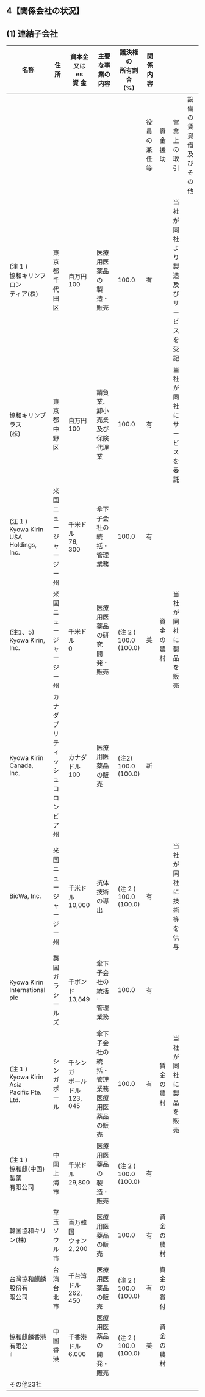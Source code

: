 ## 4【関係会社の状況】

## (1) 連結子会社

| 名称                                              | 住所                       | 資本金又は<br>es<br>資 金        | 主要な事業の内容                       | 議決権の<br>所有割合<br>(%)        | 関係内容       |           |                                |                 |
|-------------------------------------------------|--------------------------|---------------------------|--------------------------------|----------------------------|------------|-----------|--------------------------------|-----------------|
|                                                 |                          |                           |                                |                            | 役員の<br>兼任等 | 資金援助      | 営業上の取引                         | 設備の賃貸借<br>及びその他 |
| (注 1 )<br>協和キリンフロン<br>ティア(株)                    | 東京都千代田区                  | 自万円<br>100                | 医療用医薬品の<br>製造・販売               | 100.0                      | 有          |           | 当社が同社よ<br>り製造及び<br>サービスを受<br>記 |                 |
| 協和キリンブラス<br>(株)                                 | 東京都中野区                   | 自万円<br>100                | 請負業、卸小売業<br>及び保険代理業            | 100.0                      | 有          |           | 当社が同社に<br>サービスを<br>委託          |                 |
| (注 1 )<br>Kyowa Kirin<br>USA Holdings, Inc.     | 米国<br>ニュージャージー州          | 千米ドル<br>76, 300           | 傘下子会社の統括・<br>管理業務              | 100.0                      | 有          |           |                                |                 |
| (注1、5)<br>Kyowa Kirin, Inc.                     | 米国<br>ニュージャージー州          | 千米ドル<br>0                 | 医療用医薬品の研究<br>開発・販売             | (注 2 )<br>100.0<br>(100.0) | 美          | 資金の<br>農村 | 当社が同社に<br>製品を販売                |                 |
| Kyowa Kirin Canada,<br>Inc.                     | カナダ<br>ブリティッシュコロ<br>ンビア州 | カナダドル<br>100              | 医療用医薬品の販売                      | (注2)<br>100.0<br>(100.0)   | 新          |           |                                |                 |
| BioWa, Inc.                                     | 米国<br>ニュージャージー州          | 千米ドル<br>10,000            | 抗体技術の導出                        | (注 2 )<br>100.0<br>(100.0) | 有          |           | 当社が同社に<br>技術等を供与               |                 |
| Kyowa Kirin<br>International plc                | 英国<br>ガラシールズ             | 千ポンド<br>13,849            | 傘下子会社の統括 ·<br>管理業務             | 100.0                      | 有          |           |                                |                 |
| (注 1 )<br>Kyowa Kirin Asia<br>Pacific Pte. Ltd. | シンガポール                   | 千シンガ<br>ポールドル<br>123, 045 | 傘下子会社の統括・<br>管理業務<br>医療用医薬品の販売 | 100.0                      | 有          | 賃金の<br>農村 | 当社が同社に<br>製品を販売                |                 |
| (注 1 )<br>協和麒(中国)製薬<br>有限公司                     | 中国<br>上海市                | 千米ドル<br>29,800            | 医療用医薬品の<br>製造・販売               | (注 2 )<br>100.0<br>(100.0) | 有          |           |                                |                 |
| 韓国協和キリン(株)                                      | 草玉<br>ソウル市               | 百万韓国<br>ウォン<br>2, 200     | 医療用医薬品の販売                      | 100.0                      | 有          | 資金の<br>農村 |                                |                 |
| 台灣協和麒麟股份有<br>限公司                                | 台湾<br>台北市                | 千台湾ドル<br>262, 450         | 医療用医薬品の販売                      | (注 2 )<br>100.0<br>(100.0) | 有          | 資金の<br>賞付 |                                |                 |
| 協和麒麟香港有限公<br>il                                 | 中国<br>香港                 | 千香港ドル<br>6.000            | 医療用医薬品の<br>開発・販売               | (注 2 )<br>100.0<br>(100.0) | 美          | 資金の<br>農村 |                                |                 |
| その他23社                                          |                          |                           |                                |                            |            |           |                                |                 |